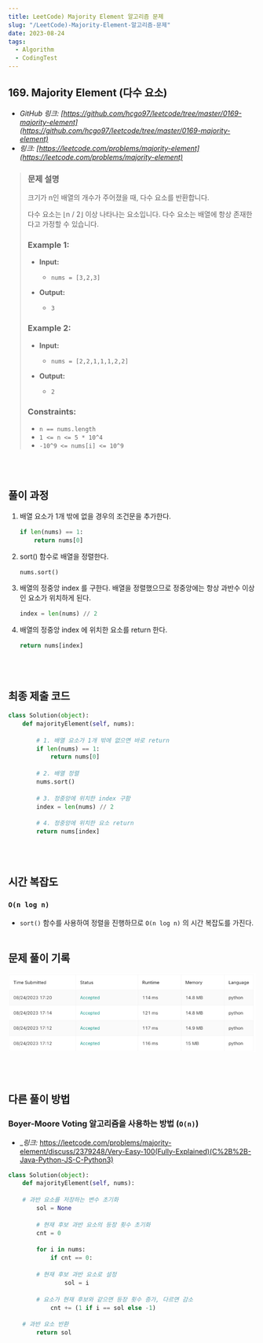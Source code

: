 ```yaml
---
title: LeetCode) Majority Element 알고리즘 문제
slug: "/LeetCode)-Majority-Element-알고리즘-문제"
date: 2023-08-24
tags:
  - Algorithm
  - CodingTest
---
```


## 169. Majority Element (다수 요소)

- _GitHub 링크: [https://github.com/hcgo97/leetcode/tree/master/0169-majority-element](https://github.com/hcgo97/leetcode/tree/master/0169-majority-element)_
- _링크: [https://leetcode.com/problems/majority-element](https://leetcode.com/problems/majority-element)_

> ### 문제 설명
> 
> 크기가 n인 배열의 개수가 주어졌을 때, 다수 요소를 반환합니다.
> 
> 다수 요소는 ⌊n / 2⌋ 이상 나타나는 요소입니다. 다수 요소는 배열에 항상 존재한다고 가정할 수 있습니다.
> 
> ### **Example 1:**
> 
> - **Input:**
>   - `nums = [3,2,3]`
>
> - **Output:**
>   - `3`
> 
> ### **Example 2:**
> 
> - **Input:**
>   - `nums = [2,2,1,1,1,2,2]`
> 
> - **Output:**
>   - `2`
> 
> ### **Constraints:**
>
> - `n == nums.length`
> - `1 <= n <= 5 * 10^4`
> - `-10^9 <= nums[i] <= 10^9`
>
<br></br>

## 풀이 과정

1. 배열 요소가 1개 밖에 없을 경우의 조건문을 추가한다.
    ```python
    if len(nums) == 1:
        return nums[0]
    ```
    
2. sort() 함수로 배열을 정렬한다.
    ```python
    nums.sort()
    ```

3. 배열의 정중앙 index 를 구한다. 배열을 정렬했으므로 정중앙에는 항상 과반수 이상인 요소가 위치하게 된다.
    ```python
    index = len(nums) // 2
    ```

4. 배열의 정중앙 index 에 위치한 요소를 return 한다.
    ```python
    return nums[index]
    ```
<br></br>

## 최종 제출 코드
```python
class Solution(object):
    def majorityElement(self, nums):
        
        # 1. 배열 요소가 1개 밖에 없으면 바로 return
        if len(nums) == 1:
            return nums[0]
        
        # 2. 배열 정렬
        nums.sort()
        
        # 3. 정중앙에 위치한 index 구함
        index = len(nums) // 2
    
        # 4. 정중앙에 위치한 요소 return
        return nums[index]
```
<br></br>

## 시간 복잡도

### `O(n log n)`
- `sort()` 함수를 사용하여 정렬을 진행하므로 `O(n log n)` 의 시간 복잡도를 가진다.
<br></br>


## 문제 풀이 기록

![hyoj leet code submit history](img1.png "hyoj leet code submit history")

<br></br>

## 다른 풀이 방법

### Boyer-Moore Voting 알고리즘을 사용하는 방법 (`O(n)`)
- _*링크:* https://leetcode.com/problems/majority-element/discuss/2379248/Very-Easy-100(Fully-Explained)(C%2B%2B-Java-Python-JS-C-Python3)

```python
class Solution(object):
    def majorityElement(self, nums):

	# 과반 요소를 저장하는 변수 초기화
        sol = None

        # 현재 후보 과반 요소의 등장 횟수 초기화
        cnt = 0
        
        for i in nums:
            if cnt == 0:

		# 현재 후보 과반 요소로 설정
                sol = i

	    # 요소가 현재 후보와 같으면 등장 횟수 증가, 다르면 감소
            cnt += (1 if i == sol else -1)

	# 과반 요소 반환
        return sol
```